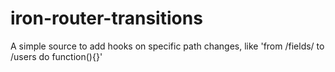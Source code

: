 # iron-router-transitions
A simple source to add hooks on specific path changes, like 'from /fields/ to /users do function(){}'

